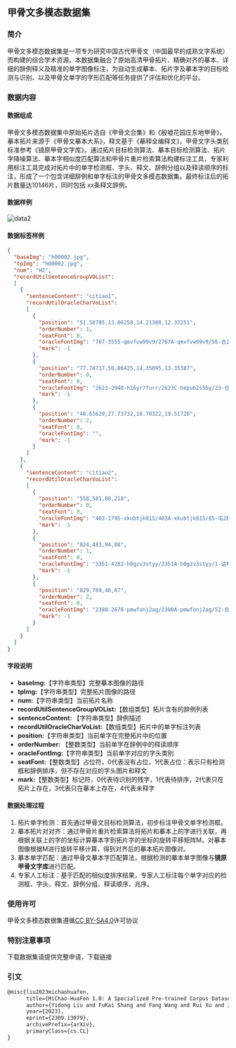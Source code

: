 ## 甲骨文多模态数据集



### 简介

甲骨文多模态数据集是一项专为研究中国古代甲骨文（中国最早的成熟文字系统）而构建的综合学术资源。本数据集融合了原始高清甲骨拓片、精确对⻬的摹本、详细的辞例释义及精准的单字图像标注，为自动生成摹本、拓片字及摹本字的目标检测与识别、以及甲骨文单字的字形匹配等任务提供了评估和优化的平台。

### 数据内容

#### 数据组成

甲骨文多模态数据集中原始拓片选自《甲骨文合集》和《殷墟花园庄东地甲骨》，摹本拓片来源于《甲骨文摹本大系》，释文基于《摹释全编释文》，甲骨文字头类别标准参考《镜原甲骨文字库》。通过拓片目标检测算法、摹本目标检测算法、拓片字降噪算法、摹本字相似度匹配算法和甲骨片重片检索算法构建标注工具，专家利用标注工具完成对拓片中的单字检测框、字头、释文、辞例分组以及释读顺序的标注，形成了一个包含详细辞例和单字标注的甲骨文多模态数据集。最终标注后的拓片数量达10146片，同时包括 xx条释文辞例。

#### 数据样例

![data2](./image/data2.BMP)

#### 数据标签样例

```json
{
  "baseImg": "h00002.jpg",
  "tpImg": "h00002.jpg",
  "num": "H2",
  "recordUtilSentenceGroupVOList":
  [
    {
      "sentenceContent": "citiao1",
      "recordUtilOracleCharVoList":
      [
        {
          "position": "51.58785,13.06258,14.21308,12.37251",
          "orderNumber": 1,
          "seatFont": 0,
          "oracleFontImg": "767-3555-qmvfvw99v9/2767A-qmvfvw99v9/56-合28450-96g45i4vyv.png",
          "mark": -1
        },
        {
          "position": "77.74717,50.06425,14.35095,13.35387",
          "orderNumber": 0,
          "seatFont": 0,
          "oracleFontImg": "2623-2940-h16yr7furr/2623C-hepub2s5by/23-合19667-xwmem00mse.png",
          "mark": -1
        },
        {
          "position": "48.61629,27.73732,16.70322,19.51720",
          "orderNumber": 2,
          "seatFont": 0,
          "oracleFontImg": "",
          "mark": -1
        }
      ]
    },
    {
      "sentenceContent": "citiao2",
      "recordUtilOracleCharVoList":
      [
        {
          "position": "558,581,80,218",
          "orderNumber": 0,
          "seatFont": 0,
          "oracleFontImg": "403-1795-xkubtjk815/403A-xkubtjk815/85-屯2666-zew5f9wok4.png",
          "mark": -1
        },
        {
          "position": "824,483,94,88",
          "orderNumber": 1,
          "seatFont": 0,
          "oracleFontImg": "3351-4282-h0gzv3styy/3351A-h0gzv3styy/1-诂林3348-h0gzv3styy.png",
          "mark": -1
        },
        {
          "position": "829,769,46,67",
          "orderNumber": 2,
          "seatFont": 0,
          "oracleFontImg": "2380-2678-pmwfonj2ag/2380A-pmwfonj2ag/52-合22135-0sl1gs9vt8.png",
          "mark": -1
        }
      ]
    }
  ]
}
```

#### 字段说明

- **baseImg:**【字符串类型】完整摹本图像的路径
- **tpImg:**【字符串类型】完整拓片图像的路径
- **num:**【字符串类型】当前拓片名称
- **recordUtilSentenceGroupVOList:**【数组类型】拓片含有的辞例列表
- **sentenceContent:** 【字符串类型】辞例描述
- **recordUtilOracleCharVoList:**【数组类型】拓片中的单字标注列表
- **position:**【字符串类型】当前单字在完整拓片中的位置
- **orderNumber:** 【整数类型】当前单字在辞例中的释读顺序
- **oracleFontImg:**【字符串类型】当前单字对应的字头类别
- **seatFont:**【整数类型】占位符，0代表没有占位，1代表占位：表示只有检测框和辞例排序，但不存在对应的字头图片和释文
- **mark:**【整数类型】标记符，0代表待识别的残字，1代表待排序，2代表只在拓片上存在，3代表只在摹本上存在，4代表未释字

#### 数据处理过程

1. 拓片单字检测：首先通过甲骨文目标检测算法，初步标注甲骨文单字检测框。
2. 摹本拓片对对齐：通过甲骨片重片检索算法将拓片和摹本上的字进行关联，再根据关联上的字的坐标计算摹本字到拓片字的坐标的旋转平移矩阵M，对摹本图像根据M进行旋转平移计算，得到对齐后的摹本拓片图像对。
3. 摹本单字匹配：通过甲骨文摹本字匹配算法，根据检测的摹本单字图像与**镜原甲骨文字库**进行匹配。
4. 专家人工标注：基于匹配的相似度排序结果，专家人工标注每个单字对应的检测框、字头、释文、辞例分组、释读顺序、兆序。



### 使用许可

甲骨文多模态数据集遵循[CC BY-SA4.0](https://creativecommons.org/licenses/by-sa/4.0/)许可协议

### 特别注意事项

下载数据集请提供完整申请，下载链接



### 引文

```latex
@misc{liu2023michaohuafen,
      title={MiChao-HuaFen 1.0: A Specialized Pre-trained Corpus Dataset for Domain-specific Large Models}, 
      author={Yidong Liu and FuKai Shang and Fang Wang and Rui Xu and Jun Wang and Wei Li and Yao Li and Conghui He},
      year={2023},
      eprint={2309.13079},
      archivePrefix={arXiv},
      primaryClass={cs.CL}
}
```

